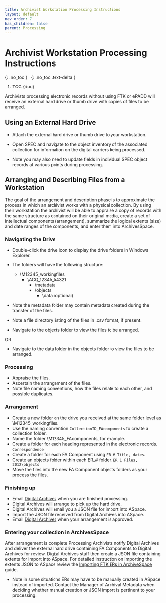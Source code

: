 ```yaml
---
title: Archivist Workstation Processing Instructions
layout: default
nav_order: 7
has_children: false
parent: Processing
---
```


# Archivist Workstation Processing Instructions
{: .no_toc }
&nbsp;
{: .no_toc .text-delta }
1. TOC
{:toc}

Archivists processing electronic records without using FTK or ePADD will receive an external hard drive or thumb drive with copies of files to be arranged.  

## Using an External Hard Drive

* Attach the external hard drive or thumb drive to your workstation.  

<!--*Will need to add new language around SPEC updates*-->
* Open SPEC and navigate to the object inventory of the associated collection for information on the digital carriers being processed.

* Note you may also need to update fields in individual SPEC object records at various points during processing.  

## Arranging and Describing Files from a Workstation

The goal of the arrangement and description phase is to approximate the
process in which an archivist works with a physical collection. By using
their workstation the archivist will be able to appraise a copy of records with the same 
structure as contained on their original media, create a set of intellectual components
(arrangement), summarize the logical extents (size) and date ranges of
the components, and enter them into ArchivesSpace.

### Navigating the Drive

* Double-click the drive icon to display the drive folders in Windows Explorer.
* The folders will have the following structure:  
    * \M12345_workingfiles
        * \ACQ_12345_54321
            * \metadata
            * \objects  
                * \data (optional)    
        
* Note the metadata folder may contain metadata created during the transfer of the files.  
* Note a file directory listing of the files in .csv format, if present.
* Navigate to the objects folder to view the files to be arranged.  

OR

* Navigate to the data folder in the objects folder to view the files to be arranged.
<!--* Note manifest.txt files contain a directory listing. --> 

### Processing  

* Appraise the files.  
* Ascertain the arrangement of the files.
* Note file naming conventions, how the files relate to each other, and  possible duplicates.

### Arrangement  

* Create a new folder on the drive you received at the same folder level as \M12345_workingfiles.  
* Use the naming convention ```CollectionID_FAcomponents``` to create a collection folder.  
* Name the folder \M12345_FAcomponents, for example.  
* Create a folder for each heading represented in the electronic records.  ```Correspondence```
* Create a folder for each FA Component using ```ER # Title, dates```.  
* Create an objects folder within each ER_# folder. ```ER 1 Files, 2012\objects```
* Move the files into the new FA Component objects folders as your process the files.  

### Finishing up
* Email [Digital Archives](mailto:digitalarchives@nypl.org) when you are finished processing.  
* Digital Archives will arrange to pick up the hard drive.  
* Digital Archives will email you a JSON file for import into ASpace.  
* Import the JSON file received from Digital Archives into ASpace.  
* Email [Digital Archives](mailto:digitalarchives@nypl.org) when your arrangement is approved.  

### Entering your collection in ArchivesSpace
After arrangement is complete Processing Archivists notify Digital Archives and deliver the external hard drive containing FA Components to Digital Archives for review.  Digital Archives staff then create a JSON file containing extents for import into ASpace. For detailed instruction on importing the extents JSON to ASpace review the [Importing FTK ERs in ArchiveSpace](https://docs.google.com/document/d/1BVMaDOzdcPFIht5yN5V16zmsnjMTwG_3e73HPTdVzSg/edit) guide.

* Note in some situations ERs may have to be manually created in ASpace instead of imported. Contact the Manager of Archival Metadata when deciding whether manual creation or JSON import is pertinent to your processing.
